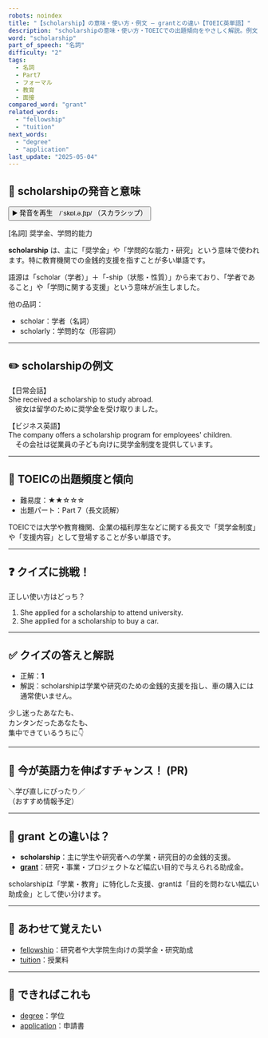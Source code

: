 ```yaml
---
robots: noindex
title: "【scholarship】の意味・使い方・例文 ― grantとの違い【TOEIC英単語】"
description: "scholarshipの意味・使い方・TOEICでの出題傾向をやさしく解説。例文・クイズ付きでgrantとの違いもわかりやすく学べます。"
word: "scholarship"
part_of_speech: "名詞"
difficulty: "2"
tags:
  - 名詞
  - Part7
  - フォーマル
  - 教育
  - 面接
compared_word: "grant"
related_words:
  - "fellowship"
  - "tuition"
next_words:
  - "degree"
  - "application"
last_update: "2025-05-04"
---
```


## 🔰 scholarshipの発音と意味

<button class="play-audio" onclick="playTTS('scholarship')">
  <span class="play-audio-main">
    ▶️ 発音を再生　/ˈskɒl.ə.ʃɪp/
  </span>
  <span class="play-audio-sub">
    （スカラシップ）
  </span>
</button>

[名詞] 奨学金、学問的能力

**scholarship** は、主に「奨学金」や「学問的な能力・研究」という意味で使われます。特に教育機関での金銭的支援を指すことが多い単語です。

語源は「scholar（学者）」＋「-ship（状態・性質）」から来ており、「学者であること」や「学問に関する支援」という意味が派生しました。

他の品詞：  
- scholar：学者（名詞）
- scholarly：学問的な（形容詞）

---

## ✏️ scholarshipの例文

【日常会話】  
She received a scholarship to study abroad.  
　彼女は留学のために奨学金を受け取りました。

【ビジネス英語】  
The company offers a scholarship program for employees' children.  
　その会社は従業員の子ども向けに奨学金制度を提供しています。

---

## 🎯 TOEICの出題頻度と傾向

- 難易度：★★☆☆☆
- 出題パート：Part 7（長文読解）

TOEICでは大学や教育機関、企業の福利厚生などに関する長文で「奨学金制度」や「支援内容」として登場することが多い単語です。

---

## ❓ クイズに挑戦！

正しい使い方はどっち？

1. She applied for a scholarship to attend university.  
2. She applied for a scholarship to buy a car.

---

## ✅ クイズの答えと解説

- 正解：**1**
- 解説：scholarshipは学業や研究のための金銭的支援を指し、車の購入には通常使いません。

少し迷ったあなたも、  
カンタンだったあなたも、  
集中できているうちに👇️

---

## 🚀 今が英語力を伸ばすチャンス！ (PR)

<div class="info-center">
＼学び直しにぴったり／<br>  
（おすすめ情報予定）
</div>

---

## 🤔  grant との違いは？

- **scholarship**：主に学生や研究者への学業・研究目的の金銭的支援。
- **[grant](/word/grant)**：研究・事業・プロジェクトなど幅広い目的で与えられる助成金。

scholarshipは「学業・教育」に特化した支援、grantは「目的を問わない幅広い助成金」として使い分けます。

---

## 🧩 あわせて覚えたい

- [fellowship](/word/fellowship)：研究者や大学院生向けの奨学金・研究助成
- [tuition](/word/tuition)：授業料

---

## 📖 できればこれも

- [degree](/word/degree)：学位
- [application](/word/application)：申請書

<!-- cvid: aid38_bid41 -->
